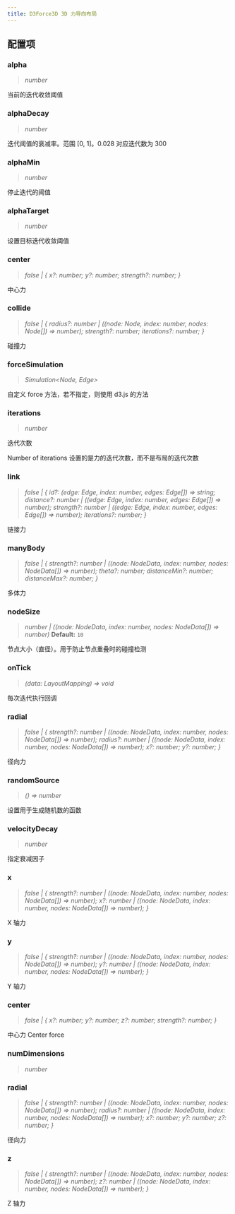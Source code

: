 ```yaml
---
title: D3Force3D 3D 力导向布局
---
```


## 配置项

### alpha

> _number_

当前的迭代收敛阈值

### alphaDecay

> _number_

迭代阈值的衰减率。范围 [0, 1]。0.028 对应迭代数为 300

### alphaMin

> _number_

停止迭代的阈值

### alphaTarget

> _number_

设置目标迭代收敛阈值

### center

> _false \| { x?: number; y?: number; strength?: number; }_

中心力

### collide

> _false \| { radius?: number \| ((node: Node, index: number, nodes: Node[]) => number); strength?: number; iterations?: number; }_

碰撞力

### forceSimulation

> _Simulation<Node, Edge>_

自定义 force 方法，若不指定，则使用 d3.js 的方法

### iterations

> _number_

迭代次数

Number of iterations 设置的是力的迭代次数，而不是布局的迭代次数

### link

> _false \| { id?: (edge: Edge, index: number, edges: Edge[]) => string; distance?: number \| ((edge: Edge, index: number, edges: Edge[]) => number); strength?: number \| ((edge: Edge, index: number, edges: Edge[]) => number); iterations?: number; }_

链接力

### manyBody

> _false \| { strength?: number \| ((node: NodeData, index: number, nodes: NodeData[]) => number); theta?: number; distanceMin?: number; distanceMax?: number; }_

多体力

### nodeSize

> _number \| ((node: NodeData, index: number, nodes: NodeData[]) => number)_ **Default:** `10`

节点大小（直径）。用于防止节点重叠时的碰撞检测

### onTick

> _(data: LayoutMapping) => void_

每次迭代执行回调

### radial

> _false \| { strength?: number \| ((node: NodeData, index: number, nodes: NodeData[]) => number); radius?: number \| ((node: NodeData, index: number, nodes: NodeData[]) => number); x?: number; y?: number; }_

径向力

### randomSource

> _() => number_

设置用于生成随机数的函数

### velocityDecay

> _number_

指定衰减因子

### x

> _false \| { strength?: number \| ((node: NodeData, index: number, nodes: NodeData[]) => number); x?: number \| ((node: NodeData, index: number, nodes: NodeData[]) => number); }_

X 轴力

### y

> _false \| { strength?: number \| ((node: NodeData, index: number, nodes: NodeData[]) => number); y?: number \| ((node: NodeData, index: number, nodes: NodeData[]) => number); }_

Y 轴力

### center

> _false \| { x?: number; y?: number; z?: number; strength?: number; }_

中心力 Center force

### numDimensions

> _number_

### radial

> _false \| { strength?: number \| ((node: NodeData, index: number, nodes: NodeData[]) => number); radius?: number \| ((node: NodeData, index: number, nodes: NodeData[]) => number); x?: number; y?: number; z?: number; }_

径向力

### z

> _false \| { strength?: number \| ((node: NodeData, index: number, nodes: NodeData[]) => number); z?: number \| ((node: NodeData, index: number, nodes: NodeData[]) => number); }_

Z 轴力
